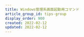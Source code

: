 ```yaml
---
title: Windows管理系画面起動用コマンド
article_group_id: tips-group
display_order: 900
created: 2022-02-12
updated: 2022-02-12
---
```

